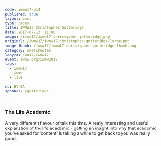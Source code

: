 ```yaml
---
code: iwmw17-p14
published: true
layout: post
type: pages
title: IWMW17 Christopher Gutteridge
date: 2017-07-13  11:00
image: /iwmw17/iwmw17-christopher-gutteridge.png
original: /iwmw17/iwmw17-christopher-gutteridge-large.png
image-thumb: /iwmw17/iwmw17-christopher-gutteridge-thumb.png
category: sketchnotes
lanyrd: /2017/iwmw17
event: iwmw.org/iwmw2017
tags:
  - iwmw17
  - iwmw
  - live
  -
cc: BY-SA
speaker: cgutteridge

---
```


### The Life Academic 

A very different t flavour of talk this time. A really interesting  and useful explanation of the life academic - getting an insight into why that academic you've asked for 'content' is taking a while to get back to you was really good.
